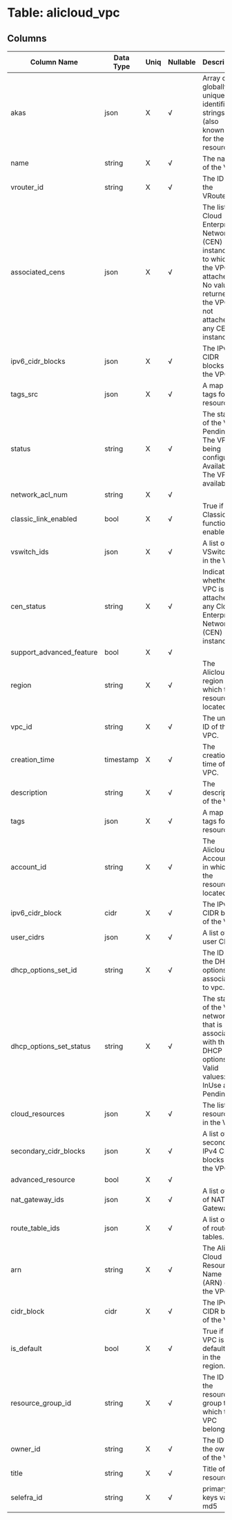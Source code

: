 # Table: alicloud_vpc

## Columns 

|  Column Name   |  Data Type  | Uniq | Nullable | Description | 
|  ----  | ----  | ----  | ----  | ---- | 
| akas | json | X | √ | Array of globally unique identifier strings (also known as) for the resource. | 
| name | string | X | √ | The name of the VPC. | 
| vrouter_id | string | X | √ | The ID of the VRouter. | 
| associated_cens | json | X | √ | The list of Cloud Enterprise Network (CEN) instances to which the VPC is attached. No value is returned if the VPC is not attached to any CEN instance. | 
| ipv6_cidr_blocks | json | X | √ | The IPv6 CIDR blocks of the VPC. | 
| tags_src | json | X | √ | A map of tags for the resource. | 
| status | string | X | √ | The status of the VPC. Pending: The VPC is being configured. Available: The VPC is available. | 
| network_acl_num | string | X | √ |  | 
| classic_link_enabled | bool | X | √ | True if the ClassicLink function is enabled. | 
| vswitch_ids | json | X | √ | A list of VSwitches in the VPC. | 
| cen_status | string | X | √ | Indicates whether the VPC is attached to any Cloud Enterprise Network (CEN) instance. | 
| support_advanced_feature | bool | X | √ |  | 
| region | string | X | √ | The Alicloud region in which the resource is located. | 
| vpc_id | string | X | √ | The unique ID of the VPC. | 
| creation_time | timestamp | X | √ | The creation time of the VPC. | 
| description | string | X | √ | The description of the VPC. | 
| tags | json | X | √ | A map of tags for the resource. | 
| account_id | string | X | √ | The Alicloud Account ID in which the resource is located. | 
| ipv6_cidr_block | cidr | X | √ | The IPv6 CIDR block of the VPC. | 
| user_cidrs | json | X | √ | A list of user CIDRs. | 
| dhcp_options_set_id | string | X | √ | The ID of the DHCP options set associated to vpc. | 
| dhcp_options_set_status | string | X | √ | The status of the VPC network that is associated with the DHCP options set. Valid values: InUse and Pending | 
| cloud_resources | json | X | √ | The list of resources in the VPC. | 
| secondary_cidr_blocks | json | X | √ | A list of secondary IPv4 CIDR blocks of the VPC. | 
| advanced_resource | bool | X | √ |  | 
| nat_gateway_ids | json | X | √ | A list of IDs of NAT Gateways. | 
| route_table_ids | json | X | √ | A list of IDs of route tables. | 
| arn | string | X | √ | The Alibaba Cloud Resource Name (ARN) of the VPC. | 
| cidr_block | cidr | X | √ | The IPv4 CIDR block of the VPC. | 
| is_default | bool | X | √ | True if the VPC is the default VPC in the region. | 
| resource_group_id | string | X | √ | The ID of the resource group to which the VPC belongs. | 
| owner_id | string | X | √ | The ID of the owner of the VPC. | 
| title | string | X | √ | Title of the resource. | 
| selefra_id | string | X | √ | primary keys value md5 | 


